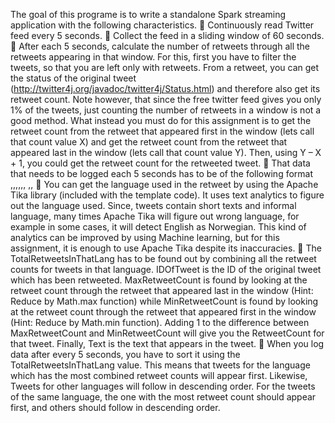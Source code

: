 The goal of this programe is to write a standalone Spark streaming application with the following
characteristics.
 Continuously read Twitter feed every 5 seconds.
 Collect the feed in a sliding window of 60 seconds.
 After each 5 seconds, calculate the number of retweets through all the retweets appearing
in that window. For this, first you have to filter the tweets, so that you are left only with
retweets. From a retweet, you can get the status of the original tweet
(http://twitter4j.org/javadoc/twitter4j/Status.html) and therefore also get its retweet
count. Note however, that since the free twitter feed gives you only 1% of the tweets, just
counting the number of retweets in a window is not a good method. What instead you must
do for this assignment is to get the retweet count from the retweet that appeared first in
the window (lets call that count value X) and get the retweet count from the retweet that
appeared last in the window (lets call that count value Y). Then, using Y – X + 1, you could
get the retweet count for the retweeted tweet.
 That data that needs to be logged each 5 seconds has to be of the following format
<Secs>,<Lang>,<Langcode>,<TotalRetweetsInThatLang>,<IDOfTweet>,<MaxRetweetCount>,<MinRetweetCount>
,<RetweetCount>,<Text>
 You can get the language used in the retweet by using the Apache Tika library (included
with the template code). It uses text analytics to figure out the language used. Since, tweets
contain short texts and informal language, many times Apache Tika will figure out wrong
language, for example in some cases, it will detect English as Norwegian. This kind of
analytics can be improved by using Machine learning, but for this assignment, it is enough
to use Apache Tika despite its inaccuracies.
 The TotalRetweetsInThatLang has to be found out by combining all the retweet counts for
tweets in that language. IDOfTweet is the ID of the original tweet which has been
retweeted. MaxRetweetCount is found by looking at the retweet count through the
retweet that appeared last in the window (Hint: Reduce by Math.max function) while
MinRetweetCount is found by looking at the retweet count through the retweet that
appeared first in the window (Hint: Reduce by Math.min function). Adding 1 to the
difference between MaxRetweetCount and MinRetweetCount will give you the
RetweetCount for that tweet. Finally, Text is the text that appears in the tweet.
 When you log data after every 5 seconds, you have to sort it using the
TotalRetweetsInThatLang value. This means that tweets for the language which has the
most combined retweet counts will appear first. Likewise, Tweets for other languages will
follow in descending order. For the tweets of the same language, the one with the most
retweet count should appear first, and others should follow in descending order.
